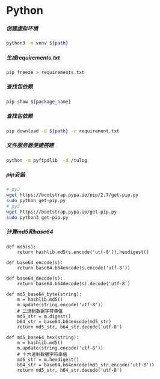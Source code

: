 
# Python

##### 创建虚拟环境
```bash
python3 -m venv ${path}
```

##### 生成requirements.txt
```bash
pip freeze > requirements.txt
```

##### 查找包依赖
```bash
pip show ${package_name}
```

##### 查找包依赖
```bash
pip download -d ${path} -r requirement.txt
```

##### 文件服务器便捷搭建
```bash
python -m pyftpdlib  -d /tulog
```

##### pip安装
```bash
# py2
wget https://bootstrap.pypa.io/pip/2.7/get-pip.py
sudo python get-pip.py
# py3 
wget https://bootstrap.pypa.io/get-pip.py
sudo python3 get-pip.py 
```

##### 计算md5和base64
```python3
def md5(s):
    return hashlib.md5(s.encode('utf-8')).hexdigest()

def base64_encode(s):
    return base64.b64encode(s.encode('utf-8'))

def base64_decode(s):
    return base64.b64decode(s).decode('utf-8')
    
def md5_base64_byte(string):
    m = hashlib.md5()
    m.update(string.encode('utf-8'))
    # 二进制数据字符串值
    md5_str = m.digest()
    b64_str = base64.b64encode(md5_str)
    return md5_str, b64_str.decode('utf-8')

def md5_base64_hex(string):
    m = hashlib.md5()
    m.update(string.encode('utf-8'))
    # 十六进制数据字符串值
    md5_str = m.hexdigest()
    b64_str = base64.b64encode(md5_str.encode('utf-8'))
    return md5_str, b64_str.decode('utf-8')
```
